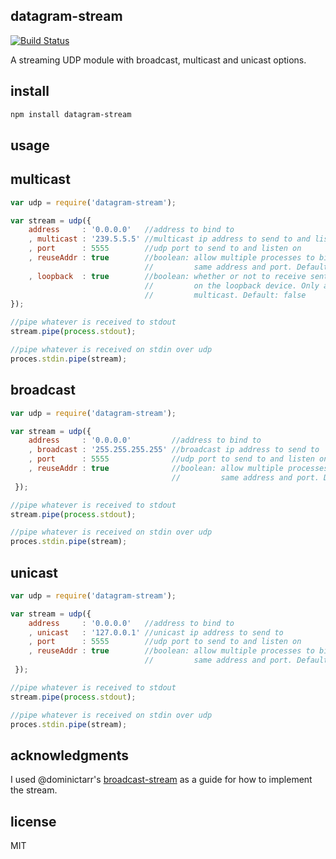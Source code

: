 datagram-stream
---------------

[![Build Status](https://travis-ci.org/wankdanker/node-datagram-stream.svg)](https://travis-ci.org/wankdanker/node-datagram-stream)

A streaming UDP module with broadcast, multicast and unicast options.

install
-------

```bash
npm install datagram-stream
```

usage
-----

## multicast

```js
var udp = require('datagram-stream');

var stream = udp({
    address     : '0.0.0.0'   //address to bind to
    , multicast : '239.5.5.5' //multicast ip address to send to and listen on
    , port      : 5555        //udp port to send to and listen on
    , reuseAddr : true        //boolean: allow multiple processes to bind to the
                              //         same address and port. Default: true
    , loopback  : true        //boolean: whether or not to receive sent datagrams
                              //         on the loopback device. Only applies to
                              //         multicast. Default: false
});

//pipe whatever is received to stdout
stream.pipe(process.stdout);

//pipe whatever is received on stdin over udp
proces.stdin.pipe(stream);
```

## broadcast

```js
var udp = require('datagram-stream');

var stream = udp({
    address     : '0.0.0.0'         //address to bind to
    , broadcast : '255.255.255.255' //broadcast ip address to send to
    , port      : 5555              //udp port to send to and listen on
    , reuseAddr : true              //boolean: allow multiple processes to bind to the
                                    //         same address and port. Default: true
 });

//pipe whatever is received to stdout
stream.pipe(process.stdout);

//pipe whatever is received on stdin over udp
proces.stdin.pipe(stream);
```

## unicast

```js
var udp = require('datagram-stream');

var stream = udp({
    address     : '0.0.0.0'   //address to bind to
    , unicast   : '127.0.0.1' //unicast ip address to send to
    , port      : 5555        //udp port to send to and listen on
    , reuseAddr : true        //boolean: allow multiple processes to bind to the
                              //         same address and port. Default: true
 });

//pipe whatever is received to stdout
stream.pipe(process.stdout);

//pipe whatever is received on stdin over udp
proces.stdin.pipe(stream);
```

acknowledgments
---------------

I used @dominictarr's [broadcast-stream](https://github.com/dominictarr/broadcast-stream) as a
guide for how to implement the stream.


license
-------

MIT
